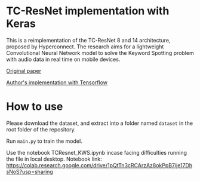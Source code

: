 # TC-ResNet implementation with Keras

This is a reimplementation of the TC-ResNet 8 and 14 architecture, proposed by Hyperconnect. The research aims for a lightweight Convolutional Neural Network model to solve the Keyword Spotting problem with audio data in real time on mobile devices.

[Original paper](https://arxiv.org/abs/1904.03814v2)

[Author's implementation with Tensorflow](https://github.com/hyperconnect/TC-ResNet)

# How to use
Please download the dataset, and extract into a folder named `dataset` in the root folder of the repository.

Run `main.py` to train the model.

Use the notebook TCResnet_KWS.ipynb incase facing difficulties running the file in local desktop.
Notebook link: https://colab.research.google.com/drive/1pQtTn3cRCArzAz8okPpB7ije17DhsNoS?usp=sharing
